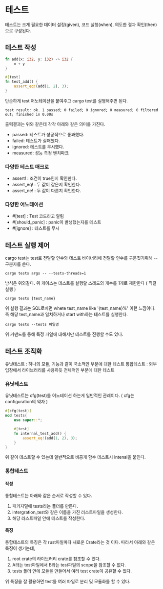 # 테스트

테스트는 크게 필요한 데이터 설정(given), 코드 실행(when), 의도한 결과 확인(then)으로 구성된다.

## 테스트 작성

```rust
fn add(x: i32, y: i32) -> i32 {
    x + y
}

#[test]
fn test_add() {
    assert_eq!(add(1, 2), 3);
}
```
단순하게 test 어노테이션을 붙여주고 cargo test를 실행해주면 된다.

```shell
test result: ok. 1 passed; 0 failed; 0 ignored; 0 measured; 0 filtered out; finished in 0.00s
```
출력결과는 위와 같은데 각각 아래와 같은 의미를 가진다.

- passed: 테스트가 성공적으로 통과했다.
- failed: 테스트가 실패했다.
- ignored: 테스트를 무시했다.
- measured: 성능 측정 벤치마크

### 다양한 테스트 매크로

- assert! : 조건이 true인지 확인한다.
- assert_eq! : 두 값이 같은지 확인한다.
- assert_ne! : 두 값이 다른지 확인한다.

### 다양한 어노테이션

- #[test] : Test 코드라고 알림
- #[should_panic] : panic이 발생했는지를 테스트
- #[ignore] : 테스트를 무시

## 테스트 실행 제어

cargo test는 test로 전달할 인수와 테스트 바이너리에 전달할 인수를 구분짓기위해 -- 구분자를 쓴다.
```shell
cargo tests args -- --tests-threads=1
```
방식은 위와같다. 위 케이스는 테스트를 실행할 스레드의 개수를 1개로 제한한다 ( 직렬 실행 )

```shell
cargo tests {test_name}
```
위 실행 결과는 SQL로치면 whete test_name like '{test_name}%' 이런 느낌이다.
즉 해당 test_name과 일치하거나 start with하는 테스트를 실행한다.

```shell
cargo tests --tests 파일명
```
위 커맨드를 통해 특정 파일에 대해서만 테스트를 진행할 수도 있다.

## 테스트 조직화

유닛테스트 : 하나의 모듈, 기능과 같이 국소적인 부분에 대한 테스트
통합테스트 : 외부 입장에서 라이브러리를 사용하듯 전체적인 부분에 대한 테스트

### 유닛테스트

유닛테스트는 cfg(test)를 어노테이션 하는게 일반적인 관례이다. ( cfg는 configuration의 약자 )

```rust
#[cfg(test)]
mod tests{
    use super::*;

    #[test]
    fn internal_test_add() {
        assert_eq!(add(1, 2), 3);
    }
}
```
위 같이 테스트할 수 있는데 일반적으로 비공개 함수 테스트시 intenal을 붙인다.

### 통합테스트

#### 작성

통합테스트는 아래와 같은 순서로 작성할 수 있다.

1. 패키지밑에 tests라는 폴더를 만든다.
2. intergration_test와 같은 이름을 가진 러스트파일을 생성한다.
3. 해당 러스트파일 안에 테스트를 작성한다.

#### 특징

통합테스트의 특징은 각 rust파일마다 새로운 Crate라는 것 이다. 따라서 아래와 같은 특징이 생기는데,

1. root crate의 라이브러리 crate를 참조할 수 있다.
2. A라는 test파일에서 B라는 test파일의 scope을 참조할 수 없다.
3. tests 폴더 안에 모듈을 만들어서 여러 test crate이 공유할 수 있다.

위 특징을 잘 활용하면 test를 여러 파일로 분리 및 모듈화를 할 수 있다.